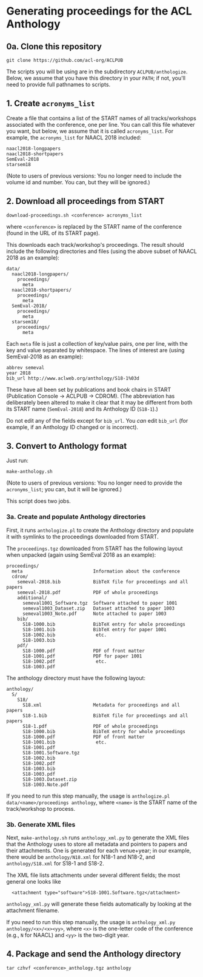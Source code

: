 # Generating proceedings for the ACL Anthology

## 0a. Clone this repository
```
git clone https://github.com/acl-org/ACLPUB
```
The scripts you will be using are in the subdirectory
`ACLPUB/anthologize`. Below, we assume that you have this directory in
your `PATH`; if not, you'll need to provide full pathnames to scripts.

## 1. Create `acronyms_list`

Create a file that contains a list of the START names of all
tracks/workshops associated with the conference, one per line. You can
call this file whatever you want, but below, we assume that it is
called `acronyms_list`. For example, the `acronyms_list` for NAACL
2018 included:

```
naacl2018-longpapers
naacl2018-shortpapers
SemEval-2018
starsem18
```

(Note to users of previous versions: You no longer need to include the
volume id and number. You can, but they will be ignored.)

## 2. Download all proceedings from START

```
download-proceedings.sh <conference> acronyms_list
```
where `<conference>` is replaced by the START name of the conference
(found in the URL of its START page).

This downloads each track/workshop's proceedings. The result should
include the following directories and files (using the above subset of
NAACL 2018 as an example):

```
data/
  naacl2018-longpapers/
    proceedings/
      meta
  naacl2018-shortpapers/
    proceedings/
      meta
  SemEval-2018/
    proceedings/
      meta
  starsem18/
    proceedings/
      meta
```

Each `meta` file is just a collection of key/value pairs, one per
line, with the key and value separated by whitespace. The lines of
interest are (using SemEval-2018 as an example):

```
abbrev semeval
year 2018
bib_url http://www.aclweb.org/anthology/S18-1%03d
```

These have all been set by publications and book chairs in START
(Publication Console -> ACLPUB -> CDROM). (The abbreviation has
deliberately been altered to make it clear that it may be different
from both its START name (`SemEval-2018`) and its Anthology ID
(`S18-1`).)

Do not edit any of the fields except for `bib_url`. You _can_ edit
`bib_url` (for example, if an Anthology ID changed or is incorrect).

## 3. Convert to Anthology format

Just run:
```
make-anthology.sh
```
(Note to users of previous versions: You no longer need to provide the
`acronyms_list`; you can, but it will be ignored.)

This script does two jobs.

### 3a. Create and populate Anthology directories

First, it runs `anthologize.pl` to create the Anthology directory and
populate it with symlinks to the proceedings downloaded from START.

The `proceedings.tgz` downloaded from START has the following layout
when unpacked (again using SemEval 2018 as an example):

```
proceedings/
  meta                          Information about the conference
  cdrom/
    semeval-2018.bib            BibTeX file for proceedings and all papers
    semeval-2018.pdf            PDF of whole proceedings
    additional/
      semeval1001_Software.tgz  Software attached to paper 1001
      semeval1003_Dataset.zip   Dataset attached to paper 1003
      semeval1003_Note.pdf      Note attached to paper 1003
    bib/
      S18-1000.bib              BibTeX entry for whole proceedings
      S18-1001.bib              BibTeX entry for paper 1001
      S18-1002.bib               etc.
      S18-1003.bib
    pdf/
      S18-1000.pdf              PDF of front matter
      S18-1001.pdf              PDF for paper 1001
      S18-1002.pdf               etc.
      S18-1003.pdf
```

The anthology directory must have the following layout:

```
anthology/
  S/
    S18/
      S18.xml                   Metadata for proceedings and all papers
      S18-1.bib                 BibTeX file for proceedings and all papers
      S18-1.pdf                 PDF of whole proceedings
      S18-1000.bib              BibTeX entry for whole proceedings
      S18-1000.pdf              PDF of front matter
      S18-1001.bib               etc.
      S18-1001.pdf
      S18-1001.Software.tgz
      S18-1002.bib
      S18-1002.pdf
      S18-1003.bib
      S18-1003.pdf
      S18-1003.Dataset.zip
      S18-1003.Note.pdf
```

If you need to run this step manually, the usage is `anthologize.pl
data/<name>/proceedings anthology`, where `<name>` is the START name
of the track/workshop to process.

### 3b. Generate XML files

Next, `make-anthology.sh` runs `anthology_xml.py` to generate the XML
files that the Anthology uses to store all metadata and pointers to
papers and their attachments. One is generated for each venue+year; in
our example, there would be `anthology/N18.xml` for N18-1 and N18-2,
and `anthology/S18.xml` for S18-1 and S18-2.

The XML file lists attachments under several different fields; the
most general one looks like

```
  <attachment type="software">S18-1001.Software.tgz</attachment>
```

`anthology_xml.py` will generate these fields automatically by
looking at the attachment filename.

If you need to run this step manually, the usage is `anthology_xml.py
anthology/<x>/<x><yy>`, where `<x>` is the one-letter code of the
conference (e.g., `N` for NAACL) and `<yy>` is the two-digit year.

## 4. Package and send the Anthology directory

```
tar czhvf <conference>_anthology.tgz anthology
```
